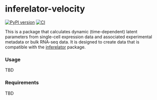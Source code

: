 # inferelator-velocity

[![PyPI version](https://badge.fury.io/py/inferelator-velocity.svg)](https://badge.fury.io/py/inferelator-velocity)
[![CI](https://github.com/flatironinstitute/inferelator-velocity/actions/workflows/python-package.yml/badge.svg)](https://github.com/flatironinstitute/inferelator-velocity/actions/workflows/python-package.yml/)

This is a package that calculates dynamic (time-dependent) latent parameters from 
single-cell expression data and associated experimental metadata or bulk RNA-seq data.
It is designed to create data that is compatible with the 
[inferelator](https://github.com/flatironinstitute/inferelator) package.

### Usage

TBD

### Requirements

TBD

